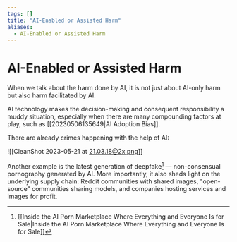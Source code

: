 ```yaml
---
tags: []
title: "AI-Enabled or Assisted Harm"
aliases:
  - AI-Enabled or Assisted Harm
---
```


# AI-Enabled or Assisted Harm

When we talk about the harm done by AI, it is not just about AI-only harm but also harm facilitated by AI.

AI technology makes the decision-making and consequent responsibility a muddy situation, especially when there are many compounding factors at play, such as [[20230506135649|AI Adoption Bias]].

There are already crimes happening with the help of AI:

![[CleanShot 2023-05-21 at 21.03.18@2x.png]]

Another example is the latest generation of deepfake[^1] — non-consensual pornography generated by AI. More importantly, it also sheds light on the underlying supply chain: Reddit communities with shared images, "open-source" communities sharing models, and companies hosting services and images for profit.

[^1]: [[Inside the AI Porn Marketplace Where Everything and Everyone Is for Sale|Inside the AI Porn Marketplace Where Everything and Everyone Is for Sale]]